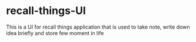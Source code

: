 # recall-things-UI
This is a UI for recall things application that is used to take note, write down idea briefly and store few moment in life
